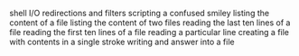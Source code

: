 shell I/O redirections and filters
scripting a confused smiley
listing the content of a file
listing the content of two files
reading the last ten lines of a file
reading the first ten lines of a file
reading a particular line
creating a file with contents in a single stroke
writing and answer into a file
